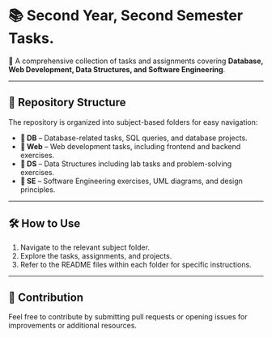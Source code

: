 # 📚 Second Year, Second Semester Tasks.

📌 A comprehensive collection of tasks and assignments covering **Database, Web Development, Data Structures, and Software Engineering**.

---

## 📂 Repository Structure

The repository is organized into subject-based folders for easy navigation:

- **📁 DB** – Database-related tasks, SQL queries, and database projects.
- **📁 Web** – Web development tasks, including frontend and backend exercises.
- **📁 DS** – Data Structures including lab tasks and problem-solving exercises.
- **📁 SE** – Software Engineering exercises, UML diagrams, and design principles.

---

## 🛠️ How to Use
1. Navigate to the relevant subject folder.
2. Explore the tasks, assignments, and projects.
3. Refer to the README files within each folder for specific instructions.

---

## 📝 Contribution
Feel free to contribute by submitting pull requests or opening issues for improvements or additional resources.